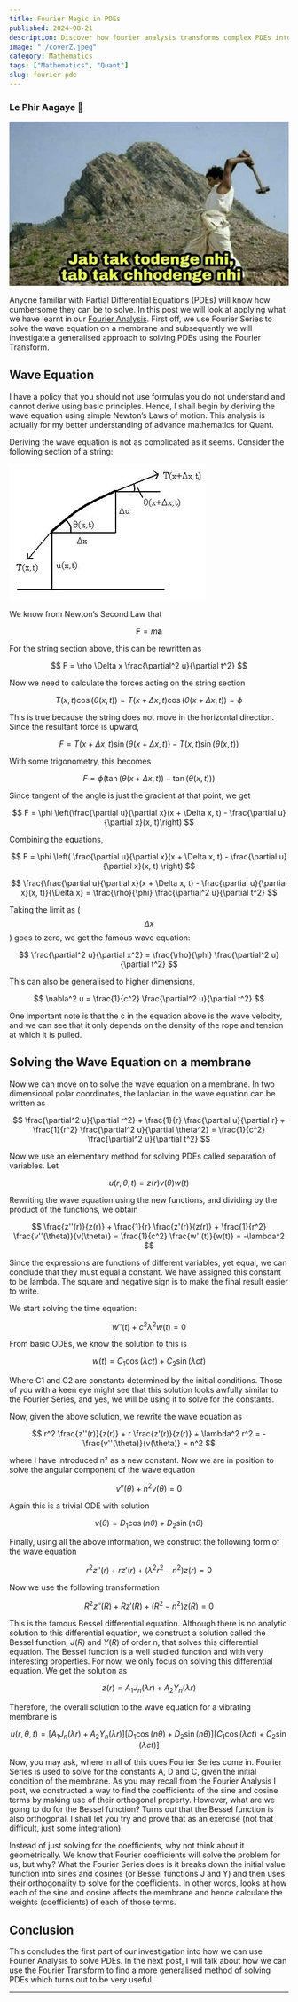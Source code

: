 ```yaml
---
title: Fourier Magic in PDEs
published: 2024-08-21 
description: Discover how fourier analysis transforms complex PDEs into harmonious solutions, revealing hidden patterns and simplifying the study of dynamic systems like heat flow and wave propagation.
image: "./coverZ.jpeg"
category: Mathematics
tags: ["Mathematics", "Quant"]
slug: fourier-pde
---
```


### Le Phir Aagaye 😤
![](./The_mountain_man.jpg)


Anyone familiar with Partial Differential Equations (PDEs) will know how cumbersome they can be to solve. In this post we will look at applying what we have learnt in our [Fourier Analysis](https://arawn.live/posts/fourier-intro/). First off, we use Fourier Series to solve the wave equation on a membrane and subsequently we will investigate a generalised approach to solving PDEs using the Fourier Transform.


## Wave Equation
I have a policy that you should not use formulas you do not understand and cannot derive using basic principles. Hence, I shall begin by deriving the wave equation using simple Newton’s Laws of motion. This analysis is actually for my better understanding of advance mathematics for Quant.

Deriving the wave equation is not as complicated as it seems. Consider the following section of a string:

![](./graph.png)

We know from Newton’s Second Law that

$$
\mathbf{F} = m\mathbf{a}
$$

For the string section above, this can be rewritten as

$$
F = \rho \Delta x \frac{\partial^2 u}{\partial t^2}
$$

Now we need to calculate the forces acting on the string section

$$
T(x, t) \cos(\theta(x, t)) = T(x + \Delta x, t) \cos(\theta(x + \Delta x, t)) = \phi
$$

This is true because the string does not move in the horizontal direction. Since the resultant force is upward,

$$
F = T(x + \Delta x, t) \sin(\theta(x + \Delta x, t)) - T(x, t) \sin(\theta(x, t))
$$

With some trigonometry, this becomes

$$
F = \phi \left(\tan(\theta(x + \Delta x, t)) - \tan(\theta(x, t))\right)
$$

Since tangent of the angle is just the gradient at that point, we get

$$
F = \phi \left(\frac{\partial u}{\partial x}(x + \Delta x, t) - \frac{\partial u}{\partial x}(x, t)\right)
$$

Combining the equations,

$$
F = \phi \left( \frac{\partial u}{\partial x}(x + \Delta x, t) - \frac{\partial u}{\partial x}(x, t) \right)
$$

$$
\frac{\frac{\partial u}{\partial x}(x + \Delta x, t) - \frac{\partial u}{\partial x}(x, t)}{\Delta x} = \frac{\rho}{\phi} \frac{\partial^2 u}{\partial t^2}
$$


Taking the limit as \( $$\Delta x$$ \) goes to zero, we get the famous wave equation:


$$
\frac{\partial^2 u}{\partial x^2} = \frac{\rho}{\phi} \frac{\partial^2 u}{\partial t^2}
$$

This can also be generalised to higher dimensions,

$$
\nabla^2 u = \frac{1}{c^2} \frac{\partial^2 u}{\partial t^2}
$$


One important note is that the c in the equation above is the wave velocity, and we can see that it only depends on the density of the rope and tension at which it is pulled.

## Solving the Wave Equation on a membrane
Now we can move on to solve the wave equation on a membrane. In two dimensional polar coordinates, the laplacian in the wave equation can be written as

$$
\frac{\partial^2 u}{\partial r^2} + \frac{1}{r} \frac{\partial u}{\partial r} + \frac{1}{r^2} \frac{\partial^2 u}{\partial \theta^2} = \frac{1}{c^2} \frac{\partial^2 u}{\partial t^2}
$$

Now we use an elementary method for solving PDEs called separation of variables. Let

$$
u(r, \theta, t) = z(r) v(\theta) w(t)
$$


Rewriting the wave equation using the new functions, and dividing by the product of the functions, we obtain

$$
\frac{z''(r)}{z(r)} + \frac{1}{r} \frac{z'(r)}{z(r)} + \frac{1}{r^2} \frac{v''(\theta)}{v(\theta)} = \frac{1}{c^2} \frac{w''(t)}{w(t)} = -\lambda^2
$$


Since the expressions are functions of different variables, yet equal, we can conclude that they must equal a constant. We have assigned this constant to be lambda. The square and negative sign is to make the final result easier to write.

We start solving the time equation:

$$
w''(t) + c^2\lambda^2 w(t) = 0
$$

From basic ODEs, we know the solution to this is

$$
w(t) = C_1 \cos(\lambda c t) + C_2 \sin(\lambda c t)
$$

Where C1 and C2 are constants determined by the initial conditions. Those of you with a keen eye might see that this solution looks awfully similar to the Fourier Series, and yes, we will be using it to solve for the constants.

Now, given the above solution, we rewrite the wave equation as

$$
r^2 \frac{z''(r)}{z(r)} + r \frac{z'(r)}{z(r)} + \lambda^2 r^2 = -\frac{v''(\theta)}{v(\theta)} = n^2
$$


where I have introduced n² as a new constant. Now we are in position to solve the angular component of the wave equation

$$
v''(\theta) + n^2 v(\theta) = 0
$$

Again this is a trivial ODE with solution

$$
v(\theta) = D_1 \cos(n\theta) + D_2 \sin(n\theta)
$$


Finally, using all the above information, we construct the following form of the wave equation

$$
r^2 z''(r) + r z'(r) + (\lambda^2 r^2 - n^2) z(r) = 0
$$

Now we use the following transformation

$$
R^2 z''(R) + R z'(R) + (R^2 - n^2) z(R) = 0
$$

This is the famous Bessel differential equation. Although there is no analytic solution to this differential equation, we construct a solution called the Bessel function, $J(R)$ and $Y(R)$ of order n, that solves this differential equation. The Bessel function is a well studied function and with very interesting properties. For now, we only focus on solving this differential equation. We get the solution as


$$
z(r) = A_1 J_n(\lambda r) + A_2 Y_n(\lambda r)
$$

Therefore, the overall solution to the wave equation for a vibrating membrane is

$$
u(r, \theta, t) = [A_1 J_n(\lambda r) + A_2 Y_n(\lambda r)][D_1 \cos(n\theta) + D_2 \sin(n\theta)][C_1 \cos(\lambda c t) + C_2 \sin(\lambda c t)]
$$


Now, you may ask, where in all of this does Fourier Series come in. Fourier Series is used to solve for the constants A, D and C, given the initial condition of the membrane. As you may recall from the Fourier Analysis I post, we constructed a way to find the coefficients of the sine and cosine terms by making use of their orthogonal property. However, what are we going to do for the Bessel function? Turns out that the Bessel function is also orthogonal. I shall let you try and prove that as an exercise (not that difficult, just some integration).

Instead of just solving for the coefficients, why not think about it geometrically. We know that Fourier coefficients will solve the problem for us, but why? What the Fourier Series does is it breaks down the initial value function into sines and cosines (or Bessel functions J and Y) and then uses their orthogonality to solve for the coefficients. In other words, looks at how each of the sine and cosine affects the membrane and hence calculate the weights (coefficients) of each of those terms.

## Conclusion
This concludes the first part of our investigation into how we can use Fourier Analysis to solve PDEs. In the next post, I will talk about how we can use the Fourier Transform to find a more generalised method of solving PDEs which turns out to be very useful.

***